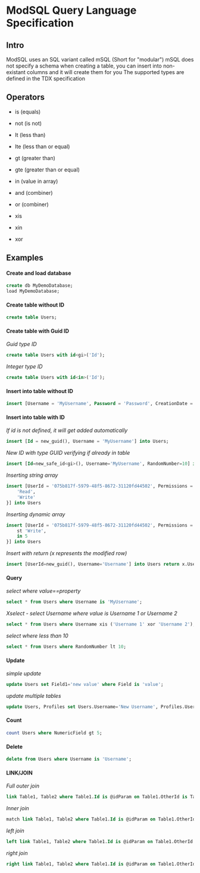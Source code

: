 # ModSQL Query Language Specification

## Intro

ModSQL uses an SQL variant called mSQL (Short for "modular")
mSQL does not specify a schema when creating a table, you can insert into non-existant columns and it will create them for you
The supported types are defined in the <a>TDX specification</a>

## Operators

- is (equals)
- not (is not)
- lt (less than)
- lte (less than or equal)
- gt (greater than)
- gte (greater than or equal)
- in (value in array)
- and (combiner)
- or (combiner)

- xis
- xin
- xor

## Examples

#### Create and load database
```sql
create db MyDemoDatabase;
load MyDemoDatabase;
```

#### Create table without ID
```sql
create table Users;
```

#### Create table with Guid ID
*Guid type ID*
```sql
create table Users with id<gi>('Id');
```

*Integer type ID*
```sql
create table Users with id<in>('Id');
```

#### Insert into table without ID
```sql
insert [Username = 'MyUsername', Password = 'Password', CreationDate = utcnow()] into Users;
```

#### Insert into table with ID
*If id is not defined, it will get added automatically*
```sql
insert [Id = new_guid(), Username = 'MyUsername'] into Users;
```

*New ID with type GUID verifying if already in table*
```sql
insert [Id=new_safe_id<gi>(), Username='MyUsername', RandomNumber=10] into Users;
```

*Inserting string array*
```sql
insert [UserId = '075b817f-5979-48f5-8672-31120fd44502', Permissions = st {
    'Read',
    'Write'
}] into Users
```
*Inserting dynamic array*
```sql
insert [UserId = '075b817f-5979-48f5-8672-31120fd44502', Permissions = dy {
    st 'Write',
    in 5
}] into Users
```

*Insert with return (x represents the modified row)*
```sql
insert [UserId=new_guid(), Username='Username'] into Users return x.UserId
```


#### Query
*select where value==property*
```sql
select * from Users where Username is 'MyUsername';
```

*Xselect - select Username where value is Username 1 or Username 2*
```sql
select * from Users where Username xis ('Username 1' xor 'Username 2');
```

*select where less than 10*
```sql
select * from Users where RandomNumber lt 10;
```

#### Update
*simple update*
```sql
update Users set Field1='new value' where Field is 'value';
```
*update multiple tables*
```sql
update Users, Profiles set Users.Username='New Username', Profiles.Username='New Username' where Users.Id is @idParam on Users.Id is Profiles.UserId;
```

#### Count
```sql
count Users where NumericField gt 5;
```

#### Delete
```sql
delete from Users where Username is 'Username';
```

#### LINK/JOIN
*Full outer join*
```sql
link Table1, Table2 where Table1.Id is @idParam on Table1.OtherId is Table2.OtherId;
```
*Inner join*
```sql
match link Table1, Table2 where Table1.Id is @idParam on Table1.OtherId is Table2.OtherId;
```
*left join*
```sql
left link Table1, Table2 where Table1.Id is @idParam on Table1.OtherId is Table2.OtherId;
```
*right join*
```sql
right link Table1, Table2 where Table1.Id is @idParam on Table1.OtherId is Table2.OtherId;
```